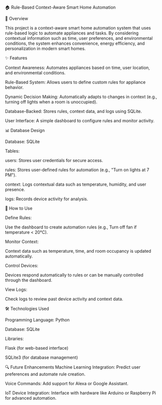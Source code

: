 🏠 Rule-Based Context-Aware Smart Home Automation

🚀 Overview

This project is a context-aware smart home automation system that uses rule-based logic to automate appliances and tasks. By considering contextual information such as time, user preferences, and environmental conditions, the system enhances convenience, energy efficiency, and personalization in modern smart homes.



✨ Features

Context Awareness: Automates appliances based on time, user location, and environmental conditions.

Rule-Based System: Allows users to define custom rules for appliance behavior.

Dynamic Decision Making: Automatically adapts to changes in context (e.g., turning off lights when a room is unoccupied).

Database-Backed: Stores rules, context data, and logs using SQLite.

User Interface: A simple dashboard to configure rules and monitor activity.


📊 Database Design

Database: SQLite

Tables:

users: Stores user credentials for secure access.

rules: Stores user-defined rules for automation (e.g., "Turn on lights at 7 PM").

context: Logs contextual data such as temperature, humidity, and user presence.

logs: Records device activity for analysis.


🚧 How to Use

Define Rules:

Use the dashboard to create automation rules (e.g., Turn off fan if temperature < 20°C).
                                              
Monitor Context:
                                              
Context data such as temperature, time, and room occupancy is updated automatically.
                                              
Control Devices:
                                              
Devices respond automatically to rules or can be manually controlled through the dashboard.
                                              
View Logs:
                                              
Check logs to review past device activity and context data.
                                              
🛠️ Technologies Used
                                              
Programming Language: Python
                                              
Database: SQLite
                                              
Libraries:
                                              
Flask (for web-based interface)
       
SQLite3 (for database management)
         

🔍 Future Enhancements
Machine Learning Integration: Predict user preferences and automate rule creation.
         
Voice Commands: Add support for Alexa or Google Assistant.
         
IoT Device Integration: Interface with hardware like Arduino or Raspberry Pi for advanced automation.
